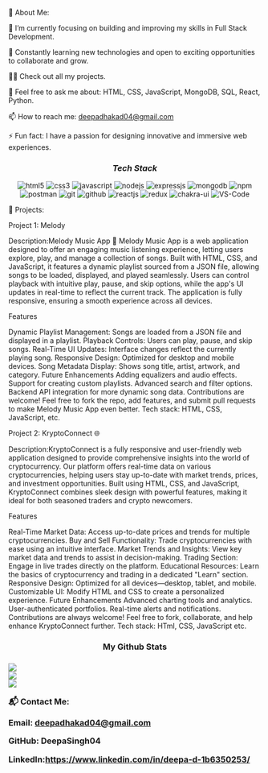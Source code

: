 💫 About Me:


🔭 I’m currently focusing on building and improving my skills in Full Stack Development.

🌱 Constantly learning new technologies and open to exciting opportunities to collaborate and grow.

👨‍💻 Check out all my projects.

💬 Feel free to ask me about: HTML, CSS, JavaScript, MongoDB, SQL, React, Python.

📫 How to reach me: deepadhakad04@gmail.com

⚡ Fun fact: I have a passion for designing innovative and immersive web experiences.

<h3 align="center"><i>Tech Stack</i></h3>

<p align="center">
    <img src="https://img.shields.io/badge/HTML5-E34F26?style=for-the-badge&logo=html5&logoColor=white" alt="html5" />
    <img src="https://img.shields.io/badge/CSS3-1572B6?style=for-the-badge&logo=css3&logoColor=white" alt="css3" />
    <img src="https://img.shields.io/badge/JavaScript-323330?style=for-the-badge&logo=javascript&logoColor=F7DF1E" alt="javascript" />
    <img src="https://img.shields.io/badge/Node.js-339933?style=for-the-badge&logo=nodedotjs&logoColor=white" alt="nodejs" />
    <img src="https://img.shields.io/badge/Express.js-000000?style=for-the-badge&logo=express&logoColor=white" alt="expressjs" />
    <img src="https://img.shields.io/badge/MongoDB-4EA94B?style=for-the-badge&logo=mongodb&logoColor=white" alt="mongodb" />
    <img src="https://img.shields.io/badge/npm-CB3837?style=for-the-badge&logo=npm&logoColor=white" alt="npm" />
    <img src="https://img.shields.io/badge/Postman-FF6C37?style=for-the-badge&logo=Postman&logoColor=white" alt="postman" />
    <img src="https://img.shields.io/badge/Git-f44d27?style=for-the-badge&logo=git&logoColor=white" alt="git" />
    <img src="https://img.shields.io/badge/GitHub-100000?style=for-the-badge&logo=github&logoColor=white" alt="github" />
    <img src="https://img.shields.io/badge/React-20232A?style=for-the-badge&logo=react&logoColor=61DAFB" alt="reactjs" />
    <img src="https://img.shields.io/badge/Redux-593D88?style=for-the-badge&logo=redux&logoColor=white" alt="redux" />
    <img src="https://img.shields.io/badge/Chakra%20UI-3bc7bd?style=for-the-badge&logo=chakraui&logoColor=white" alt="chakra-ui" />
	   <img src="https://img.shields.io/badge/VS%20Code-007ACC?style=for-the-badge&logo=VisualStudioCode&logoColor=white" alt="VS-Code" />
</p>

🚀 Projects:


Project 1: Melody


Description:Melody Music App 🎵
Melody Music App is a web application designed to offer an engaging music listening experience, letting users explore, play, and manage a collection of songs. Built with HTML, CSS, and JavaScript, it features a dynamic playlist sourced from a JSON file, allowing songs to be loaded, displayed, and played seamlessly. Users can control playback with intuitive play, pause, and skip options, while the app's UI updates in real-time to reflect the current track. The application is fully responsive, ensuring a smooth experience across all devices.

Features


Dynamic Playlist Management: Songs are loaded from a JSON file and displayed in a playlist.
Playback Controls: Users can play, pause, and skip songs.
Real-Time UI Updates: Interface changes reflect the currently playing song.
Responsive Design: Optimized for desktop and mobile devices.
Song Metadata Display: Shows song title, artist, artwork, and category.
Future Enhancements
Adding equalizers and audio effects.
Support for creating custom playlists.
Advanced search and filter options.
Backend API integration for more dynamic song data.
Contributions are welcome! Feel free to fork the repo, add features, and submit pull requests to make Melody Music App even better.
Tech stack: HTML, CSS, JavaScript, etc.

Project 2: KryptoConnect 🌐


Description:KryptoConnect is a fully responsive and user-friendly web application designed to provide comprehensive insights into the world of cryptocurrency. Our platform offers real-time data on various cryptocurrencies, helping users stay up-to-date with market trends, prices, and investment opportunities. Built using HTML, CSS, and JavaScript, KryptoConnect combines sleek design with powerful features, making it ideal for both seasoned traders and crypto newcomers.

Features


Real-Time Market Data: Access up-to-date prices and trends for multiple cryptocurrencies.
Buy and Sell Functionality: Trade cryptocurrencies with ease using an intuitive interface.
Market Trends and Insights: View key market data and trends to assist in decision-making.
Trading Section: Engage in live trades directly on the platform.
Educational Resources: Learn the basics of cryptocurrency and trading in a dedicated "Learn" section.
Responsive Design: Optimized for all devices—desktop, tablet, and mobile.
Customizable UI: Modify HTML and CSS to create a personalized experience.
Future Enhancements
Advanced charting tools and analytics.
User-authenticated portfolios.
Real-time alerts and notifications.
Contributions are always welcome! Feel free to fork, collaborate, and help enhance KryptoConnect further.
Tech stack: HTml, CSS, JavaScript etc.


<h3 align="center">My Github Stats<h3>
	
![](https://github-readme-stats.vercel.app/api?username=DeepaSingh04&theme=radical&hide_border=false&include_all_commits=true&count_private=true)<br/>
![](https://github-readme-streak-stats.herokuapp.com/?user=DeepaSingh04&theme=radical&hide_border=false)<br/>
![](https://github-readme-stats.vercel.app/api/top-langs/?username=DeepaSingh04&theme=radical&hide_border=false&include_all_commits=true&count_private=true&layout=compact)


📬 Contact Me:

Email: deepadhakad04@gmail.com


GitHub: DeepaSingh04


LinkedIn:https://www.linkedin.com/in/deepa-d-1b6350253/

